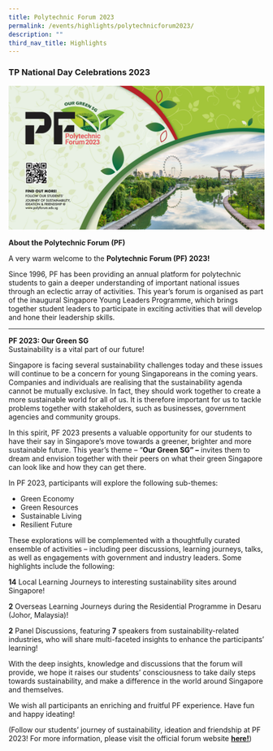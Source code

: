 ```yaml
---
title: Polytechnic Forum 2023
permalink: /events/highlights/polytechnicforum2023/
description: ""
third_nav_title: Highlights
---
```

### TP National Day Celebrations 2023 ###

![](/images/homepage-images/pf%202023%20-%20web%20banner%203%20.jpg)

**About the Polytechnic Forum (PF)**<br>

A very warm welcome to the **Polytechnic Forum (PF) 2023!**

Since 1996, PF has been providing an annual platform for polytechnic students to gain a deeper understanding of important national issues through an eclectic array of activities. This year’s forum is organised as part of the inaugural Singapore Young Leaders Programme, which brings together student leaders to participate in exciting activities that will develop and hone their leadership skills.

---

**PF 2023: Our Green SG**<br>
Sustainability is a vital part of our future! 

Singapore is facing several sustainability challenges today and these issues will continue to be a concern for young Singaporeans in the coming years. Companies and individuals are realising that the sustainability agenda cannot be mutually exclusive. In fact, they should work together to create a more sustainable world for all of us. It is therefore important for us to tackle problems together with stakeholders, such as businesses, government agencies and community groups. 

In this spirit, PF 2023 presents a valuable opportunity for our students to have their say in Singapore’s move towards a greener, brighter and more sustainable future. This year’s theme – “**Our Green SG” –** invites them to dream and envision together with their peers on what their green Singapore can look like and how they can get there.


In PF 2023, participants will explore the following sub-themes:

* Green Economy
* Green Resources
* Sustainable Living
* Resilient Future

These explorations will be complemented with a thoughtfully curated ensemble of activities – including peer discussions, learning journeys, talks, as well as engagements with government and industry leaders. Some highlights include the following:

**14** Local Learning Journeys to interesting sustainability sites around Singapore!

**2** Overseas Learning Journeys during the Residential Programme in Desaru (Johor, Malaysia)! 

**2** Panel Discussions, featuring **7** speakers from sustainability-related industries, who will share multi-faceted insights to enhance the participants’ learning!

With the deep insights, knowledge and discussions that the forum will provide, we hope it raises our students’ consciousness to take daily steps towards sustainability, and make a difference in the world around Singapore and themselves.

We wish all participants an enriching and fruitful PF experience. Have fun and happy ideating!

(Follow our students’ journey of sustainability, ideation and friendship at PF 2023! For more information, please visit the official forum website [**here!**](https://www.polyforum.edu.sg/))